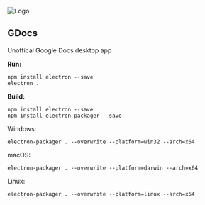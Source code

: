 ![Logo](http://res.cloudinary.com/vista1nik/image/upload/c_scale,w_320/v1507380163/gdocs-logo_yn2kkh.png)
## GDocs ##
Unoffical Google Docs desktop app

**Run:**
 

    npm install electron --save
    electron .

**Build:**

    npm install electron --save
    npm install electron-packager --save
 Windows:
 

    electron-packager . --overwrite --platform=win32 --arch=x64
  macOS:
  

    electron-packager . --overwrite --platform=darwin --arch=x64 
   Linux:
   

    electron-packager . --overwrite --platform=linux --arch=x64 
